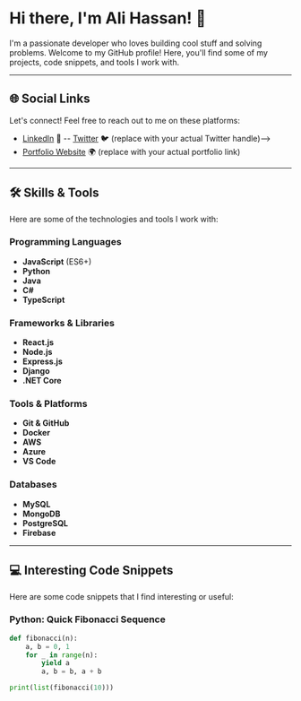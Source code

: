 # Hi there, I'm Ali Hassan! 👋

I'm a passionate developer who loves building cool stuff and solving problems. Welcome to my GitHub profile! Here, you'll find some of my projects, code snippets, and tools I work with.

---

## 🌐 Social Links

Let's connect! Feel free to reach out to me on these platforms:

- [LinkedIn](https://www.linkedin.com/in/alihassanft) 💼
-- [Twitter](https://twitter.com/yourhandle) 🐦 (replace with your actual Twitter handle)-->
- [Portfolio Website](https://yourportfolio.com) 🌍 (replace with your actual portfolio link)

---

## 🛠️ Skills & Tools

Here are some of the technologies and tools I work with:

### Programming Languages
- **JavaScript** (ES6+)
- **Python**
- **Java**
- **C#**
- **TypeScript**

### Frameworks & Libraries
- **React.js**
- **Node.js**
- **Express.js**
- **Django**
- **.NET Core**

### Tools & Platforms
- **Git & GitHub**
- **Docker**
- **AWS**
- **Azure**
- **VS Code**

### Databases
- **MySQL**
- **MongoDB**
- **PostgreSQL**
- **Firebase**

---

## 💻 Interesting Code Snippets

Here are some code snippets that I find interesting or useful:

### Python: Quick Fibonacci Sequence
```python
def fibonacci(n):
    a, b = 0, 1
    for _ in range(n):
        yield a
        a, b = b, a + b

print(list(fibonacci(10)))
